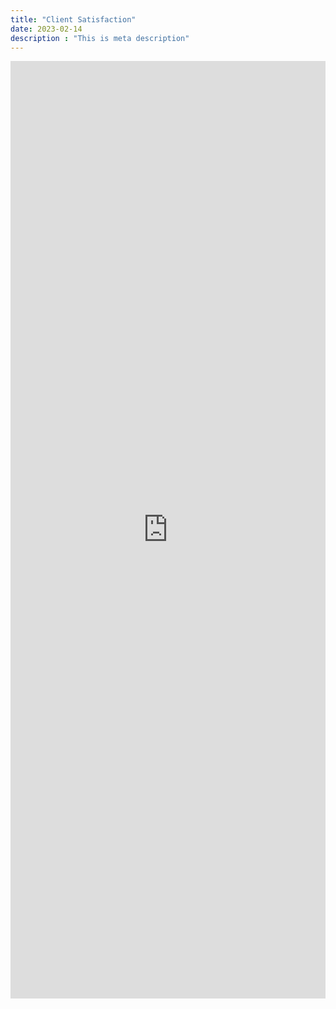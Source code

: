 ```yaml
---
title: "Client Satisfaction"
date: 2023-02-14
description : "This is meta description"
---
```


<iframe src="https://docs.google.com/forms/d/e/1FAIpQLSeLv_xKH0H_UyTf-5CacUJFH5fXOs66sbWQzn61OT6uURQZEw/viewform?embedded=true" width="100%" height="1500" frameborder="0" marginheight="0" marginwidth="0">Loading…</iframe>
